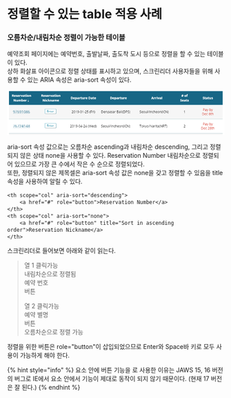 # 정렬할 수 있는 table 적용 사례

### 오름차순/내림차순 정렬이 가능한 테이블

예약조회 페이지에는 예약번호, 출발날짜, 출도착 도시 등으로 정렬을 할 수 있는 테이블이 있다.  
상하 화살표 아이콘으로 정렬 상태를 표시하고 있으며, 스크린리더 사용자들을 위해 사용할 수 있는 ARIA 속성은 aria-sort 속성이 있다. 

![](../../.gitbook/assets/image%20%281%29.png)

aria-sort 속성 값으로는 오름차순 ascending과 내림차순 descending, 그리고 정렬되지 않은 상태 none을 사용할 수 있다. Reservation Number 내림차순으로 정렬되어 있으므로 가장 큰 수에서 작은 수 순으로 정렬되었다.  
또한, 정렬되지 않은 제목셀은 aria-sort 속성 값은 none을 갖고 정렬할 수 있음을 title 속성을 사용하여 알릴 수 있다.

```markup
<th scope="col" aria-sort="descending">
    <a href="#" role="button">Reservation Number</a>
</th>
<th scope="col" aria-sort="none">
    <a href="#" role="button" title="Sort in ascending order">Reservation Nickname</a>
</th>
```

스크린리더로 들어보면 아래와 같이 읽는다.

> 열 1 클릭가능   
> 내림차순으로 정렬됨   
> 예약 번호   
> 버튼  
>   
> 열 2 클릭가능  
> 예약 별명  
> 버튼  
> 오름차순으로 정렬 가능

정렬을 위한 버튼은 role="button"이 삽입되었으므로 Enter와 Space바 키로 모두 사용이 가능하게 해야 한다.

{% hint style="info" %}
요소 안에 버튼 기능을 로 사용한 이유는 JAWS 15, 16 버전의 버그로 IE에서  요소 안에서  기능이 제대로 동작이 되지 않기 때문이다. \(현재 17 버전은 잘 된다.\)
{% endhint %}

